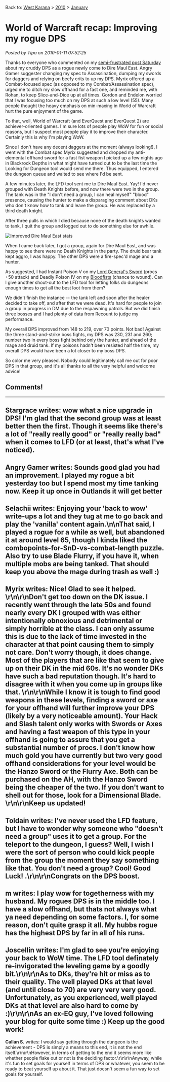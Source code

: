 Back to: [West Karana](/posts/westkarana.md) > [2010](/posts/2010/westkarana.md) > [January](./westkarana.md)
# World of Warcraft recap: Improving my rogue DPS

*Posted by Tipa on 2010-01-11 07:52:25*

Thanks to everyone who commented on my [semi-frustrated post Saturday](../../../index.php/2010/01/09/world-of-warcraft-i-suck-at-this-whole-dps-thing/) about my cruddy DPS as a rogue newly come to Dire Maul East. Angry Gamer suggester changing my spec to Assassination, dumping my swords for daggers and relying on beefy crits to up my DPS. Myrix offered up a Combat-focused spec (as opposed to my Combat/Assassination spec), urged me to ditch my slow offhand for a fast one, and reminded me, with Rohan, to keep Slice-and-Dice up at all times. Gordon and Endelon worried that I was focusing too much on my DPS at such a low level (55). Many people thought the heavy emphasis on min-maxing in World of Warcraft hurt the pure enjoyment of the game.

To that, well, World of Warcraft (and EverQuest and EverQuest 2) are achiever-oriented games. I'm sure lots of people play WoW for fun or social reasons, but I suspect most people play it to improve their character. Certainly this is why I'm playing WoW.

Since I don't have any decent daggers at the moment (always looking!), I went with the Combat spec Myrix suggested and dropped my anti-elemental offhand sword for a fast fist weapon I picked up a few nights ago in Blackrock Depths in what might have turned out to be the last time the Looking for Dungeon tool would send me there. Thus equipped, I entered the dungeon queue and waited to see where I'd be sent.

A few minutes later, the LFD tool sent me to Dire Maul East. Yay! I'd never grouped with Death Knights before, and now there were two in the group. The tank was in the "I don't need a group, I can heal myself" "blood" presence, causing the hunter to make a disparaging comment about DKs who don't know how to tank and leave the group. He was replaced by a third death knight.

After three pulls in which I died because none of the death knights wanted to tank, I quit the group and logged out to do something else for awhile.

![](../../../uploads/2010/01/WoW-2010-01-11-07-19-38-54.jpg "Improved Dire Maul East stats")

When I came back later, I got a group, again for Dire Maul East, and was happy to see there were no Death Knights in the party. The druid bear tank kept aggro, I was happy. The other DPS were a fire-spec'd mage and a hunter.

As suggested, I had Instant Poison V on my [Lord General's Sword](http://www.wowarmory.com/item-info.xml?i=11817) (procs +50 attack) and Deadly Poison IV on my [Bloodfists](http://www.wowarmory.com/item-info.xml?i=11744) (chance to wound). Can I give another shout-out to the LFD tool for letting folks do dungeons enough times to get all the best loot from them?

We didn't finish the instance -- the tank left and soon after the healer decided to take off, and after that we were dead. It's hard for people to join a group in progress in DM due to the respawning patrols. But we did finish three bosses and I had plenty of data from Recount to judge my performance.

My overall DPS improved from 148 to 219, over 70 points. Not bad! Against the three stand-and-strike boss fights, my DPS was 230, 231 and 260; number two in every boss fight behind only the hunter, and ahead of the mage and druid tank. If my poisons hadn't been resisted half the time, my overall DPS would have been a lot closer to my boss DPS.

So color me very pleased. Nobody could legitimately call me out for poor DPS in that group, and it's all thanks to all the very helpful and welcome advice!

## Comments!
---
**Stargrace** writes: wow what a nice upgrade in DPS! I'm glad that the second group was at least better then the first. Though it seems like there's a lot of "really really good" or "really really bad" when it comes to LFD (or at least, that's what I've noticed).
---
**Angry Gamer** writes: Sounds good glad you had an improvement. I played my rogue a bit yesterday too but I spend most my time tanking now. Keep it up once in Outlands it will get better
---
**Selachii** writes: Enjoying your 'back to wow' write-ups a lot and they tug at me to go back and play the 'vanilla' content again.\n\nThat said, I played a rogue for a while as well, but abandoned it at around level 65, though I kinda liked the combopoints-for-SnD-vs-combat-length puzzle. Also try to use Blade Flurry, if you have it, when multiple mobs are being tanked. That should keep you above the mage during trash as well :)
---
**Myrix** writes: Nice! Glad to see it helped. \r\n\r\nDon't get too down on the DK issue. I recently went through the late 50s and found nearly every DK I grouped with was either intentionally obnoxious and detrimental or simply horrible at the class. I can only assume this is due to the lack of time invested in the character at that point causing them to simply not care. Don't worry though, it does change. Most of the players that are like that seem to give up on their DK in the mid 60s. It's no wonder DKs have such a bad reputation though. It's hard to disagree with it when you come up in groups like that. \r\n\r\nWhile I know it is tough to find good weapons in these levels, finding a sword or axe for your offhand will further improve your DPS (likely by a very noticeable amount). Your Hack and Slash talent only works with Swords or Axes and having a fast weapon of this type in your offhand is going to assure that you get a substantial number of procs. I don't know how much gold you have currently but two very good offhand considerations for your level would be the Hanzo Sword or the Flurry Axe. Both can be purchased on the AH, with the Hanzo Sword being the cheaper of the two. If you don't want to shell out for those, look for a Dimensional Blade. \r\n\r\nKeep us updated!
---
**Toldain** writes: I've never used the LFD feature, but I have to wonder why someone who "doesn't need a group" uses it to get a group.   For the teleport to the dungeon, I guess?   Well, I wish I were the sort of person who could kick people from the group the moment they say something like that.   You don't need a group?  Cool!  Good Luck! .\r\n\r\nCongrats on the DPS boost.
---
**m** writes: I play wow for togetherness with my husband. My rogues DPS is in the middle too. I have a slow offhand, but thats not always what ya need depending on some factors. I, for some reason, don't quite grasp it all. My hubbs rogue has the highest DPS by far in all of his runs.
---
**Joscellin** writes: I'm glad to see you're enjoying your back to WoW time. The LFD tool definately re-invigorated the leveling game by a goodly bit.\r\n\r\nAs to DKs, they're hit or miss as to their quality. The well played DKs at that level (and until close to 70) are very very very good. Unfortunately, as you experienced, well played DKs at that level are also hard to come by :)\r\n\r\nAs an ex-EQ guy, I've loved following your blog for quite some time :) Keep up the good work!
---
**Callan S.** writes: I would say getting through the dungeon is the achievement - DPS is simply a means to this end, it is not the end itself.\r\n\r\nHowever, in terms of getting to the end it seems more like whether people flake out or not is the deciding factor.\r\n\r\nAnyway, while it's fun to set goals for yourself in terms of DPS or whatever, you seem to be ready to beat yourself up about it. That just doesn't seem a fun way to set goals for yourself.
